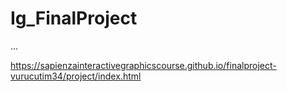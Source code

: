 # Ig_FinalProject
...

https://sapienzainteractivegraphicscourse.github.io/finalproject-vurucutim34/project/index.html
